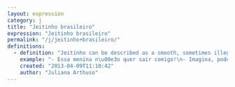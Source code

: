 ```yaml
---
layout: expression
category: j
title: "Jeitinho brasileiro"
expression: "Jeitinho brasileiro"
permalink: "/j/jeitinho+brasileiro/"
definitions:
  - definition: "Jeitinho can be described as a smooth, sometimes illegal way of solving a problem or even a personal issue. \nSecond definition: When Brazilians face a big and complicated problem, some people try to find an easier unexpected way of solving it.\n\nTip: Jeitinho is usually accompanied by [Gambiarra](/g/gambiarra/)!"
    example: "- Essa menina n\u00e3o quer sair comigo!\n- Imagina, podemos dar um jeitinho nisso!"
    created: "2013-04-09T11:10:42"
    author: "Juliana Arthuso"
---
```

